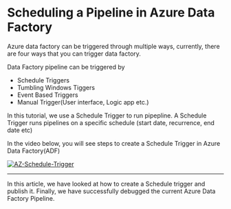 Scheduling a Pipeline in Azure Data Factory
===========================================
Azure data factory can be triggered through multiple ways, currently, there are four ways that you can trigger data factory.

Data Factory pipeline can be triggered by
* Schedule Triggers
* Tumbling Windows Tiggers
* Event Based Triggers
* Manual Trigger(User interface, Logic app etc.)

In this tutorial, we use a Schedule Trigger to run pipepline. A Schedule Trigger runs pipelines on a specific schedule (start date, recurrence, end date etc)

In the video below, you will see steps to create a Schedule Trigger in Azure Data Factory(ADF)

[![AZ-Schedule-Trigger](http://img.youtube.com/vi/9PVIHz5m2p8/0.jpg)](http://www.youtube.com/watch?v=9PVIHz5m2p8 "Scheduling a Pipeline in Azure Data Factory")


-------------------
In this article, we have looked at how to create a Schedule trigger and publish it. Finally, we have successfully debugged the current Azure Data Factory Pipeline.